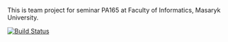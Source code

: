 This is team project for seminar PA165 at Faculty of Informatics, Masaryk University.

[![Build Status](https://travis-ci.org/ondrejmular/travel-agency.svg?branch=master)](https://travis-ci.org/ondrejmular/travel-agency)
